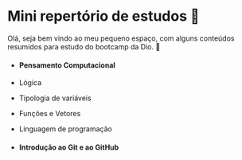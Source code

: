 # Mini repertório de estudos :notebook:

Olá, seja bem vindo ao meu pequeno espaço, com alguns conteúdos resumidos para estudo do bootcamp da Dio. :bookmark:

* #### Pensamento Computacional

* Lógica

* Tipologia de variáveis

* Funções e Vetores

* Linguagem de programação



* #### Introdução ao Git e ao GitHub

  

